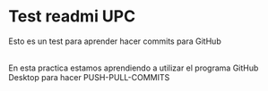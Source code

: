 <h1>Test readmi UPC </h1>

<p>Esto es un test para aprender hacer commits para GitHub</p>
<br>
En esta practica estamos aprendiendo a utilizar el programa GitHub Desktop para hacer PUSH-PULL-COMMITS